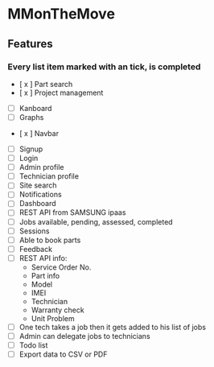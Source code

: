 # MMonTheMove

Features
-----

### Every list item marked with an tick, is completed


- [ x ] Part search
- [ x ] Project management
- [  ] Kanboard
- [ ] Graphs
- [ x ] Navbar
- [ ] Signup 
- [ ] Login
- [ ] Admin profile
- [ ] Technician profile
- [ ] Site search
- [ ] Notifications
- [ ] Dashboard
- [ ] REST API from SAMSUNG ipaas
- [ ] Jobs available, pending, assessed, completed
- [ ] Sessions
- [ ] Able to book parts
- [ ] Feedback 
- [ ] REST API info: 
  - Service Order No.
  - Part info
  - Model
  - IMEI
  - Technician
  - Warranty check
  - Unit Problem
- [ ] One tech takes a job then it gets added to his list of jobs
- [ ] Admin can delegate jobs to technicians
- [ ] Todo list
- [ ] Export data to CSV or PDF 